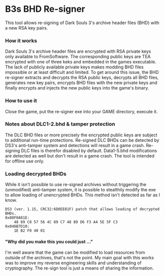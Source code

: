 # B3s BHD Re-signer
This tool allows re-signing of Dark Souls 3's archive header files (BHD) with a new RSA key pairs.

### How it works
Dark Souls 3's archive header files are encrypted with RSA private keys only available to FromSoftware. The corresponding public keys are TEA encrypted with one of three keks and embedded in the games executable. The lack of publicly available private keys makes modding BHD files impossible or at least difficult and limited.
To get around this issue, the BHD re-signer extracts and decrypts the RSA public keys, decrypts all BHD files, generates new key pairs, encrypts BHD files with the new private keys and finally encrypts and injects the new public keys into the game's binary.

### How to use it
Close the game, put the re-signer exe into your GAME directory, execute it.

### Notes about DLC1-2.bhd & tamper protection
The DLC BHD files or more precisely the encrypted public keys are subject to additional run-time protections. Re-signed DLC BHDs can be detected by DS3's anti-tamper system and detections will result in a game crash. Re-signing DLC files is therefor disabled by default. Data1-5.bhd modifications are detected as well but don't result in a game crash. The tool is intended for offline use only.

### Loading decrypted BHDs
While it isn't possible to use re-signed archives without triggering the (unmodified) anti-tamper system, it is possible to stealthily modify the exe to allow loading of unencrypted BHDs. This method isn't detected as far as I know.
```
DS3 (ver. 1.15, CRC32:6D0EE81F) patch that allows loading of decrypted BHDs.
0x00F0A81E:
	48 89 C8 57 56 4C 89 C7 48 89 D6 F3 A4 5E 5F C3
0x046B7D10:
	1E B2 F0 40 01
```

#### "Why did you make this you could just ..."
I'm well aware that the game can be modified to load resources from outside of the archives, that's not the point. My main goal with this works was to improve my reverse engineering skills and understanding of cryptography. The re-sign tool is just a means of sharing the information. 
